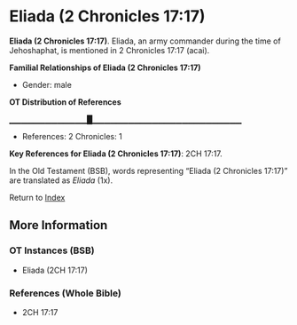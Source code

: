 # Eliada (2 Chronicles 17:17)
**Eliada (2 Chronicles 17:17)**. 
Eliada, an army commander during the time of Jehoshaphat, is mentioned in 2 Chronicles 17:17 (acai). 




**Familial Relationships of Eliada (2 Chronicles 17:17)**


* Gender: male


**OT Distribution of References**

▁▁▁▁▁▁▁▁▁▁▁▁▁█▁▁▁▁▁▁▁▁▁▁▁▁▁▁▁▁▁▁▁▁▁▁▁▁▁
* References: 2 Chronicles: 1



**Key References for Eliada (2 Chronicles 17:17)**: 
2CH 17:17. 


In the Old Testament (BSB), words representing “Eliada (2 Chronicles 17:17)” are translated as 
*Eliada* (1x). 




Return to [Index](00-Index.md)

## More Information

### OT Instances (BSB)

* Eliada (2CH 17:17)



### References (Whole Bible)

* 2CH 17:17



